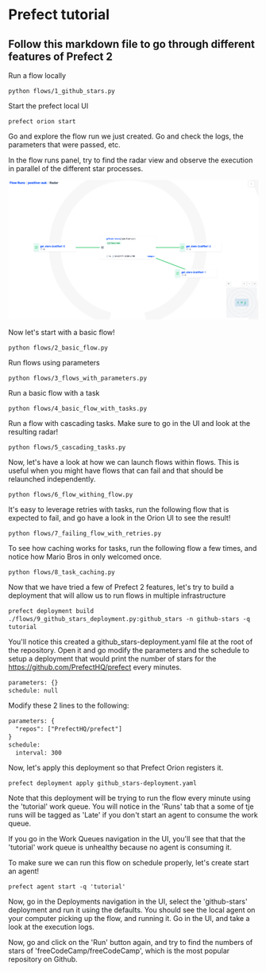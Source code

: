 # Prefect tutorial
## Follow this markdown file to go through different features of Prefect 2


Run a flow locally
```
python flows/1_github_stars.py
```

Start the prefect local UI
```
prefect orion start
```

Go and explore the flow run we just created. Go and check the logs, the parameters that were passed, etc.

In the flow runs panel, try to find the radar view and observe the execution in parallel of the different star processes.

![radar](assets/flow_runs_radar.png)

Now let's start with a basic flow!
```
python flows/2_basic_flow.py
```

Run flows using parameters

```
python flows/3_flows_with_parameters.py
```

Run a basic flow with a task

```
python flows/4_basic_flow_with_tasks.py
```

Run a flow with cascading tasks. Make sure to go in the UI and look at the resulting radar!

```
python flows/5_cascading_tasks.py
```

Now, let's have a look at how we can launch flows within flows. This is useful when you might have flows that can fail and that should be relaunched independently.

```
python flows/6_flow_withing_flow.py
```

It's easy to leverage retries with tasks, run the following flow that is expected to fail, and go have a look in the Orion UI to see the result!

```
python flows/7_failing_flow_with_retries.py
```

To see how caching works for tasks, run the following flow a few times, and notice how Mario Bros in only welcomed once.

```
python flows/8_task_caching.py
```

Now that we have tried a few of Prefect 2 features, let's try to build a deployment that will allow us to run flows in multiple infrastructure

```
prefect deployment build ./flows/9_github_stars_deployment.py:github_stars -n github-stars -q tutorial
```

You'll notice this created a github_stars-deployment.yaml file at the root of the repository. Open it and go modify the parameters and the schedule to setup a deployment that would print the number of stars for the https://github.com/PrefectHQ/prefect every minutes.

```
parameters: {}
schedule: null
```
 
Modify these 2 lines to the following:

```
parameters: {
  "repos": ["PrefectHQ/prefect"]
}
schedule:
  interval: 300
```

Now, let's apply this deployment so that Prefect Orion registers it.

```
prefect deployment apply github_stars-deployment.yaml
```

Note that this deployment will be trying to run the flow every minute using the 'tutorial' work queue. You will notice in the 'Runs' tab that a some of tje runs will be tagged as 'Late' if you don't start an agent to consume the work queue.

If you go in the Work Queues navigation in the UI, you'll see that that the 'tutorial' work queue is unhealthy because no agent is consuming it.

To make sure we can run this flow on schedule properly, let's create start an agent!

```
prefect agent start -q 'tutorial'
```

Now, go in the Deployments navigation in the UI, select the 'github-stars' deployment and run it using the defaults.
You should see the local agent on your computer picking up the flow, and running it. Go in the UI, and take a look at the execution logs.

Now, go and click on the 'Run' button again, and try to find the numbers of stars of 'freeCodeCamp/freeCodeCamp', which is the most popular repository on Github.


